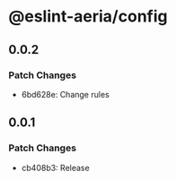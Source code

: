 # @eslint-aeria/config

## 0.0.2

### Patch Changes

- 6bd628e: Change rules

## 0.0.1

### Patch Changes

- cb408b3: Release

